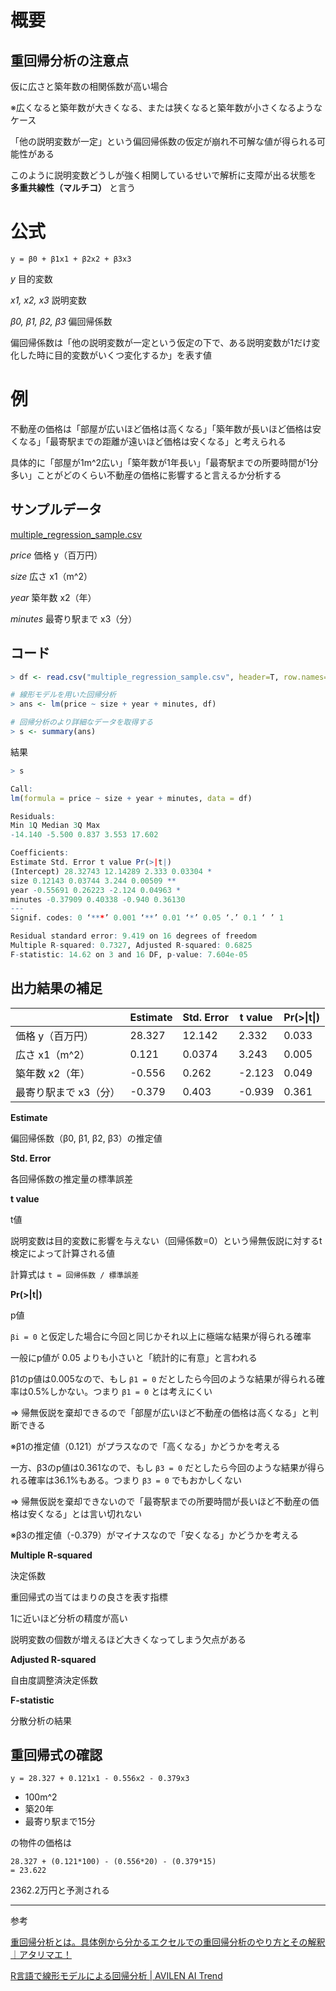 # 概要

## 重回帰分析の注意点

仮に広さと築年数の相関係数が高い場合

※広くなると築年数が大きくなる、または狭くなると築年数が小さくなるようなケース

「他の説明変数が一定」という偏回帰係数の仮定が崩れ不可解な値が得られる可能性がある

このように説明変数どうしが強く相関しているせいで解析に支障が出る状態を **多重共線性（マルチコ）** と言う

# 公式

`y = β0 + β1x1 + β2x2 + β3x3`

*y* 目的変数

*x1, x2, x3* 説明変数

*β0, β1, β2, β3* 偏回帰係数

偏回帰係数は「他の説明変数が一定という仮定の下で、ある説明変数が1だけ変化した時に目的変数がいくつ変化するか」を表す値

# 例

不動産の価格は「部屋が広いほど価格は高くなる」「築年数が長いほど価格は安くなる」「最寄駅までの距離が遠いほど価格は安くなる」と考えられる

具体的に「部屋が1m^2広い」「築年数が1年長い」「最寄駅までの所要時間が1分多い」ことがどのくらい不動産の価格に影響すると言えるか分析する

## サンプルデータ

[multiple_regression_sample.csv](https://github.com/nerukani/tokei-note/tree/master/%E5%9B%9E%E5%B8%B0%E5%88%86%E6%9E%90/multiple_regression_sample.csv)

*price* 価格 y（百万円）

*size* 広さ x1（m^2）

*year* 築年数 x2（年）

*minutes* 最寄り駅まで x3（分）

## コード

```r
> df <- read.csv("multiple_regression_sample.csv", header=T, row.names=1)

# 線形モデルを用いた回帰分析
> ans <- lm(price ~ size + year + minutes, df)

# 回帰分析のより詳細なデータを取得する
> s <- summary(ans)
```

結果

```r
> s

Call:
lm(formula = price ~ size + year + minutes, data = df)

Residuals:
Min 1Q Median 3Q Max
-14.140 -5.500 0.837 3.553 17.602

Coefficients:
Estimate Std. Error t value Pr(>|t|)
(Intercept) 28.32743 12.14289 2.333 0.03304 *
size 0.12143 0.03744 3.244 0.00509 **
year -0.55691 0.26223 -2.124 0.04963 *
minutes -0.37909 0.40338 -0.940 0.36130
---
Signif. codes: 0 ‘***’ 0.001 ‘**’ 0.01 ‘*’ 0.05 ‘.’ 0.1 ‘ ’ 1

Residual standard error: 9.419 on 16 degrees of freedom
Multiple R-squared: 0.7327, Adjusted R-squared: 0.6825
F-statistic: 14.62 on 3 and 16 DF, p-value: 7.604e-05
```

## 出力結果の補足

||Estimate|Std. Error|t value|Pr(>\|t\|)|
|--|--|--|--|--|
|価格 y（百万円）|28.327|12.142|2.332|0.033|
|広さ x1（m^2）|0.121|0.0374|3.243|0.005|
|築年数 x2（年）|-0.556|0.262|-2.123|0.049|
|最寄り駅まで x3（分）|-0.379|0.403|-0.939|0.361|

**Estimate**

偏回帰係数（β0, β1, β2, β3）の推定値

**Std. Error**

各回帰係数の推定量の標準誤差

**t value**

t値

説明変数は目的変数に影響を与えない（回帰係数=0）という帰無仮説に対するt検定によって計算される値

計算式は `t = 回帰係数 / 標準誤差`

**Pr(>|t|)**

p値

`βi = 0` と仮定した場合に今回と同じかそれ以上に極端な結果が得られる確率

一般にp値が 0.05 よりも小さいと「統計的に有意」と言われる

β1のp値は0.005なので、もし `β1 = 0` だとしたら今回のような結果が得られる確率は0.5%しかない。つまり `β1 = 0` とは考えにくい

=> 帰無仮説を棄却できるので「部屋が広いほど不動産の価格は高くなる」と判断できる

※β1の推定値（0.121）がプラスなので「高くなる」かどうかを考える

一方、β3のp値は0.361なので、もし `β3 = 0` だとしたら今回のような結果が得られる確率は36.1%もある。つまり `β3 = 0` でもおかしくない

=> 帰無仮説を棄却できないので「最寄駅までの所要時間が長いほど不動産の価格は安くなる」とは言い切れない

※β3の推定値（-0.379）がマイナスなので「安くなる」かどうかを考える

**Multiple R-squared**

決定係数

重回帰式の当てはまりの良さを表す指標

1に近いほど分析の精度が高い

説明変数の個数が増えるほど大きくなってしまう欠点がある

**Adjusted R-squared**

自由度調整済決定係数

**F-statistic**

分散分析の結果

## 重回帰式の確認

```
y = 28.327 + 0.121x1 - 0.556x2 - 0.379x3
```

- 100m^2
- 築20年
- 最寄り駅まで15分

の物件の価格は

```
28.327 + (0.121*100) - (0.556*20) - (0.379*15)
= 23.622
```

2362.2万円と予測される

---

参考

[重回帰分析とは。具体例から分かるエクセルでの重回帰分析のやり方とその解釈｜アタリマエ！](https://atarimae.biz/archives/18904)

[R言語で線形モデルによる回帰分析 | AVILEN AI Trend](https://to-kei.net/programming/r-beginner/r-3/)
